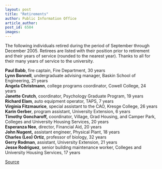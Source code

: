 ```yaml
---
layout: post
title: "Retirements"
author: Public Information Office
article_author: 
post_id: 6584
images:
---
```


<a name="content" id="content"></a>
<p>
  The following individuals retired during the period of September through December 2005. Retirees are listed with their position prior to retirement and their years of service (rounded to the nearest year). Thanks to all for their many years of service to the university.
</p>
<p>
  <b>Paul Babb</b>, fire captain, Fire Department, 30 years<b><br>
  Lynn Bonnell</b>, undergraduate advising manager, Baskin School of Engineering, 21 years <b><br>
  Angela Christmann</b>, college programs coordinator, Cowell College, 24 years <b><br>
  Janette Crutch</b>, coordinator, Psychology Graduate Program, 19 years<br>
  <b>Richard Elam</b>, auto equipment operator, TAPS, 7 years<br>
  <b>Virginia Fitzmaurice</b>, special assistant to the CAO, Kresge College, 26 years<br>
  <b>Karin Gerber</b>, program assistant, University Extension, 6 years<br>
  <b>Timothy Goncharoff,</b> coordinator, Village, Grad Housing, and Camper Park, Colleges and University Housing Services, 20 years<br>
  <b>Esperanza Nee</b>, director, Financial Aid, 20 years<br>
  <b>John Nugent,</b> assistant engineer, Physical Plant, 18 years<br>
  <b>Charles (Leo) Ortiz</b>, professor of biology, 32 years<br>
  <b>Gerry Rodman</b>, assistant, University Extension, 21 years<br>
  <b>Jesse Rodriguez</b>, senior building maintenance worker, Colleges and University Housing Services, 17 years
</p>
<p><a href="http://www1.ucsc.edu/currents/05-06/01-30/retirements.asp" title="Permalink to retirements">Source</a></p>
